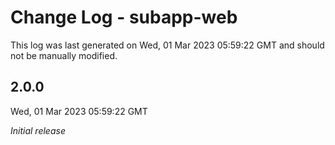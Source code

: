 # Change Log - subapp-web

This log was last generated on Wed, 01 Mar 2023 05:59:22 GMT and should not be manually modified.

## 2.0.0
Wed, 01 Mar 2023 05:59:22 GMT

_Initial release_

